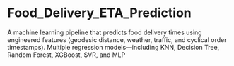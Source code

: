 # Food_Delivery_ETA_Prediction
A machine learning pipeline that predicts food delivery times using engineered features (geodesic distance, weather, traffic, and cyclical order timestamps). Multiple regression models—including KNN, Decision Tree, Random Forest, XGBoost, SVR, and MLP
